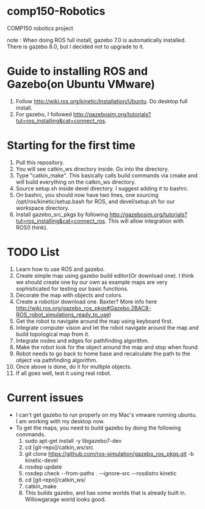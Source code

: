 # comp150-Robotics
COMP150 robotics project

note : When doing ROS full install, gazebo 7.0 is automatically installed. There is gazebo 8.0, but I decided not to upgrade to it.
# Guide to installing ROS and Gazebo(on Ubuntu VMware)
1. Follow http://wiki.ros.org/kinetic/Installation/Ubuntu. Do desktop full install.
2. For gazebo, I followed http://gazebosim.org/tutorials?tut=ros_installing&cat=connect_ros.

# Starting for the first time
1. Pull this repository.
2. You will see catkin_ws directory inside. Go into the directory.
3. Type "catkin_make". This basically calls build commands via cmake and will build everything on the catkin_ws directory.
4. Source setup.sh inside devel directory. I suggest adding it to bashrc.
5. On bashrc, you should now have two lines, one sourcing /opt/ros/kinetic/setup.bash for ROS, and devel/setup.sh for our workspace directory.
6. Install gazebo_src_pkgs by following http://gazebosim.org/tutorials?tut=ros_installing&cat=connect_ros. This will allow integration with ROS(I think).

# TODO List
1. Learn how to use ROS and gazebo.
2. Create simple map using gazebo build editor(Or download one). I think we should create one by our own as example maps are very sophisticated for testing our basic functions.
3. Decorate the map with objects and colors.
3. Create a robot(or download one. Baxter? More info here http://wiki.ros.org/gazebo_ros_pkgs#Gazebo.2BAC8-ROS_robot_simulations_ready_to_use)
4. Get the robot to navigate around the map using keyboard first.
5. Integrate computer vision and let the robot navigate around the map and build topological map from it.
6. Integrate nodes and edges for pathfinding algorithm.
7. Make the robot look for the object around the map and stop when found.
8. Robot needs to go back to home base and recalculate the path to the object via pathfinding algorithm.
9. Once above is done, do it for multiple objects.
10. If all goes well, test it using real robot.

# Current issues
- I can't get gazebo to run properly on my Mac's vmware running ubuntu. I am working with my desktop now.
- To get the maps, you need to build gazebo by doing the following commands.
    1. sudo apt-get install -y libgazebo7-dev
    2. cd [git-repo]/catkin_ws/src
    3. git clone https://github.com/ros-simulation/gazebo_ros_pkgs.git -b kinetic-devel
    4. rosdep update
    5. rosdep check --from-paths . --ignore-src --rosdistro kinetic
    6. cd [git-repo]/catkin_ws/
    7. catkin_make
    8. This builds gazebo, and has some worlds that is already built in. Willowgarage world looks good.
